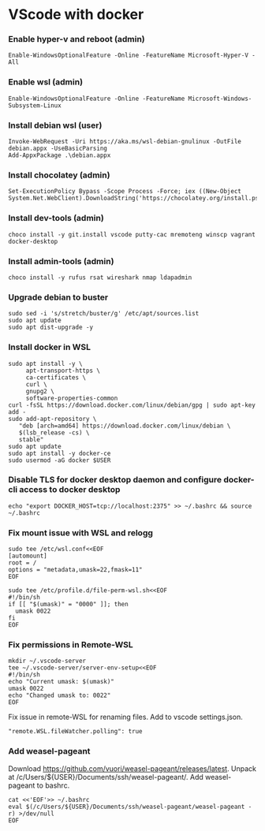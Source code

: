 # VScode with docker

### Enable hyper-v and reboot (admin)
```
Enable-WindowsOptionalFeature -Online -FeatureName Microsoft-Hyper-V -All
```

### Enable wsl (admin)
```
Enable-WindowsOptionalFeature -Online -FeatureName Microsoft-Windows-Subsystem-Linux
```

### Install debian wsl (user)
```
Invoke-WebRequest -Uri https://aka.ms/wsl-debian-gnulinux -OutFile debian.appx -UseBasicParsing
Add-AppxPackage .\debian.appx
```

### Install chocolatey (admin)
```
Set-ExecutionPolicy Bypass -Scope Process -Force; iex ((New-Object System.Net.WebClient).DownloadString('https://chocolatey.org/install.ps1'))
```

### Install dev-tools (admin)
```
choco install -y git.install vscode putty-cac mremoteng winscp vagrant docker-desktop
```

### Install admin-tools (admin)
```
choco install -y rufus rsat wireshark nmap ldapadmin
```

### Upgrade debian to buster
```
sudo sed -i 's/stretch/buster/g' /etc/apt/sources.list
sudo apt update
sudo apt dist-upgrade -y
```

### Install docker in WSL
```
sudo apt install -y \
     apt-transport-https \
     ca-certificates \
     curl \
     gnupg2 \
     software-properties-common
curl -fsSL https://download.docker.com/linux/debian/gpg | sudo apt-key add -
sudo add-apt-repository \
   "deb [arch=amd64] https://download.docker.com/linux/debian \
   $(lsb_release -cs) \
   stable"
sudo apt update
sudo apt install -y docker-ce
sudo usermod -aG docker $USER
```

### Disable TLS for docker desktop daemon and configure docker-cli access to docker desktop
```
echo "export DOCKER_HOST=tcp://localhost:2375" >> ~/.bashrc && source ~/.bashrc
```

### Fix mount issue with WSL and relogg
```
sudo tee /etc/wsl.conf<<EOF
[automount]
root = /
options = "metadata,umask=22,fmask=11"
EOF
```
```
sudo tee /etc/profile.d/file-perm-wsl.sh<<EOF
#!/bin/sh
if [[ "$(umask)" = "0000" ]]; then
  umask 0022
fi
EOF
```
### Fix permissions in Remote-WSL
```
mkdir ~/.vscode-server
tee ~/.vscode-server/server-env-setup<<EOF
#!/bin/sh
echo "Current umask: $(umask)"
umask 0022
echo "Changed umask to: 0022"
EOF
```    
Fix issue in remote-WSL for renaming files. Add to vscode settings.json.
```
"remote.WSL.fileWatcher.polling": true
```

### Add weasel-pageant
Download https://github.com/vuori/weasel-pageant/releases/latest.
Unpack at /c/Users/${USER}/Documents/ssh/weasel-pageant/.
Add weasel-pageant to bashrc.
```
cat <<'EOF'>> ~/.bashrc
eval $(/c/Users/${USER}/Documents/ssh/weasel-pageant/weasel-pageant -r) >/dev/null
EOF
```


